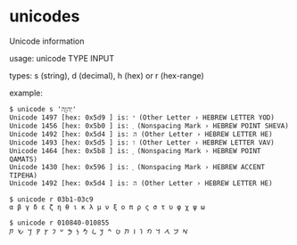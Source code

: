 # unicodes
Unicode information

usage: unicode TYPE INPUT

types: s (string), d (decimal), h (hex) or r (hex-range)

example:

```
$ unicode s 'יְהוָ֖ה'
Unicode 1497 [hex: 0x5d9 ] is: י (Other Letter › HEBREW LETTER YOD)
Unicode 1456 [hex: 0x5b0 ] is: ְ (Nonspacing Mark › HEBREW POINT SHEVA)
Unicode 1492 [hex: 0x5d4 ] is: ה (Other Letter › HEBREW LETTER HE)
Unicode 1493 [hex: 0x5d5 ] is: ו (Other Letter › HEBREW LETTER VAV)
Unicode 1464 [hex: 0x5b8 ] is: ָ (Nonspacing Mark › HEBREW POINT QAMATS)
Unicode 1430 [hex: 0x596 ] is: ֖ (Nonspacing Mark › HEBREW ACCENT TIPEHA)
Unicode 1492 [hex: 0x5d4 ] is: ה (Other Letter › HEBREW LETTER HE)
```
```
$ unicode r 03b1-03c9
α β γ δ ε ζ η θ ι κ λ μ ν ξ ο π ρ ς σ τ υ φ χ ψ ω

$ unicode r 010840-010855
𐡀 𐡁 𐡂 𐡃 𐡄 𐡅 𐡆 𐡇 𐡈 𐡉 𐡊 𐡋 𐡌 𐡍 𐡎 𐡏 𐡐 𐡑 𐡒 𐡓 𐡔 𐡕 
```
